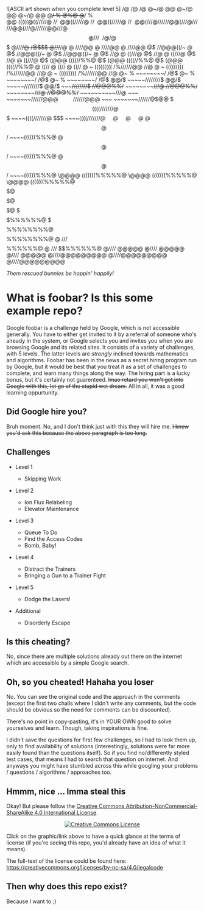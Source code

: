 ![ASCII art shown when you complete level 5]
      /@                                            /@                                          /@
     @~/@       @@                                 @~/@       @@                               @~/@       @@
    @~~/ %     @$%@                               @~~/ %     @$%@                             @~~/ %     @$%@
    @~(((((% %/////@                              @~(((((% %/////@                            @~(((((% %/////@
    @((/////@~//~~@                               @((/////@~//~~@                              @((/////@~//~~@
    @(/// @//////@                                @(/// @//////@                               @(/// @//////@
      @//% @~~~/~@                                  @//% @~~~/~@                                 @//% @~~~/~@
     /@$$$ @///~~/@                                /@$$$ @///~~/@                               /@$$$ @///~~/@
    @        ////@@                               @        ////@@                              @        ////@@
   @$   //@@@((/~ @                              @$   //@@@((/~ @                             @$   //@@@((/~ @
  @$  //@    @  ((///@                         @$  //@    @  ((///@                         @$  //@    @  ((///@
 @$      (@@@  ((((//%%@                       @$      (@@@  ((((//%%@                      @$      (@@@  ((((//%%@
 @                 ((//                        @                 ((//                       @                 ((//
   @ ~        (((((((((  /%//////@@     //@      @ ~        (((((((((  /%//////@@     //@     @ ~        (((((((((  /%//////@@     //@
     @~                 %  ~~~~~~~~/   /@$         @~                 %  ~~~~~~~~/   /@$        @~                 %  ~~~~~~~~/   /@$
         @@/$             ~~~~~////////$               @@/$             ~~~~~////////$              @@/$             ~~~~~////////$
           //@@@%%/~~      ~~~~~~~~~~///@                //@@@%%/~~      ~~~~~~~~~~///@               //@@@%%/~~      ~~~~~~~~~~///@
            ~~~          ~~~~~~~//////@$@@                ~~~          ~~~~~~~//////@$@@               ~~~          ~~~~~~~//////@$@@
        $$$                   ~~~~((((///////@        $$$                   ~~~~((((///////@       $$$                   ~~~~((((///////@
      $~~~~ %%%   /         ~~~~(////////(($@       $~~~~ %%%   /         ~~~~(////////(($@      $~~~~ %%%   /         ~~~~(////////(($@
     @$$~~ @   $$/            ~~~~((((((%%%@       @$$~~ @   $$/            ~~~~((((((%%%@      @$$~~ @   $$/            ~~~~((((((%%%@
     \\@@@@                   (((((((%%%%%@        \\@@@@                   (((((((%%%%%@       \\@@@@                   (((((((%%%%%@
                              $$$$$$$$$@                                    $$$$$$$$$@                                   $$$$$$$$$@
                            $$$%%%%%%@                                    $$$%%%%%%@                                  $$$%%%%%%@
                          $$%%%%%%%%@                                   $$%%%%%%%%@                                  $$%%%%%%%%@
                   @ ///   $$%%%%%%@                             @ ///   $$%%%%%%@                            @ ///   $$%%%%%%@
                 @////        @@@@@                            @////        @@@@@                           @////        @@@@@
                   @////@@@@@@@@@                                @////@@@@@@@@@                              @////@@@@@@@@@


*Them rescued bunnies be hoppin' happily!*

# What is foobar? Is this some example repo?

Google foobar is a challenge held by Google, which is not accessible generally. You have to either get invited to it by a referral of someone who's already in the system, or Google selects you and invites you when you are browsing Google and its related sites. It consists of a variety of challenges, with 5 levels. The latter levels are *strongly* inclined towards mathematics and algorithms. Foobar has been in the news as a secret hiring program run by Google, but it would be best that you treat it as a set of challenges to complete, and learn many things along the way. The hiring part is a lucky bonus, but it's certainly not guarenteed. ~~lmao retard you won't get into Google with this, let go of the stupid wet dream.~~ All in all, it was a good learning oppurtunity.

## Did Google hire you?

Bruh moment. No, and I don't think just with this they will hire me. ~~I knew you'd ask this because the above paragraph is too long.~~

## Challenges

- Level 1
    - Skipping Work

- Level 2
    - Ion Flux Relabeling
    - Elevator Maintenance

- Level 3
    - Queue To Do
    - Find the Access Codes
    - Bomb, Baby!

- Level 4
    - Distract the Trainers
    - Bringing a Gun to a Trainer Fight

- Level 5
    - Dodge the Lasers!

- Additional
    - Disorderly Escape

## Is this cheating?

No, since there are multiple solutions already out there on the internet which are accessible by a simple Google search.

## Oh, so you cheated! Hahaha you loser

No. You can see the original code and the approach in the comments (except the first two challs where I didn't write any comments, but the code should be obvious so the need for comments can be discounted).

There's no point in copy-pasting, it's in YOUR OWN good to solve yourselves and learn. Though, taking inspirations is fine.

I didn't save the questions for first few challenges, so I had to look them up, only to find availability of solutions (interestingly, solutions were far more easily found than the questions itself). So if you find no/differently styled test cases, that means I had to search that question on internet. And anyways you might have stumbled across this while googling your problems / questions / algorithms / approaches too.

## Hmmm, nice ... Imma steal this

Okay! But please follow the <a rel="license" href="http://creativecommons.org/licenses/by-nc-sa/4.0/">Creative Commons Attribution-NonCommercial-ShareAlike 4.0 International License</a>.

<p align="center">
  <a rel="license" href="http://creativecommons.org/licenses/by-nc-sa/4.0/">
    <img alt="Creative Commons License" style="border-width:0" src="https://i.creativecommons.org/l/by-nc-sa/4.0/88x31.png" />
  </a>
</p>

Click on the graphic/link above to have a quick glance at the terms of license (if you're seeing this repo, you'd already have an idea of what it means).

The full-text of the license could be found here: https://creativecommons.org/licenses/by-nc-sa/4.0/legalcode

## Then why does this repo exist?

Because I want to ;)
